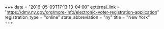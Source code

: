 +++
date = "2016-05-09T17:13:13-04:00"
external_link = "https://dmv.ny.gov/org/more-info/electronic-voter-registration-application"
registration_type = "online"
state_abbreviation = "ny"
title = "New York"
+++

